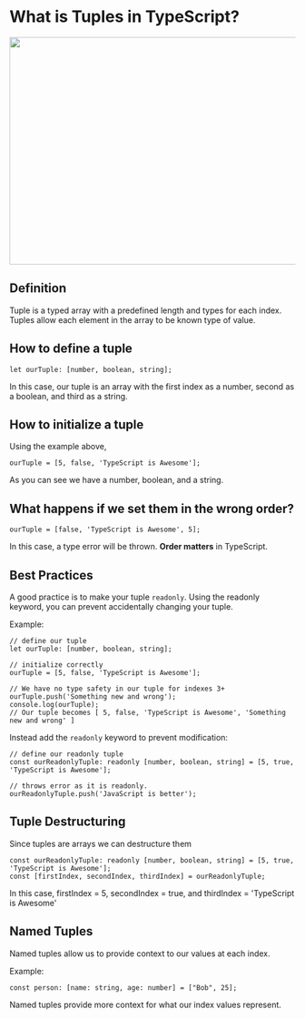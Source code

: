 # What is Tuples in TypeScript?

<div id="header" align="center">

  <img src="https://miro.medium.com/v2/resize:fit:1200/1*VTW6T-7KkQHPjf4mtfQ0Zg.png" width="800" height="400">

</div>

## Definition
Tuple is a typed array with a predefined length and types for each index. Tuples allow each element in the array to be known type of value.

## How to define a tuple

`let ourTuple: [number, boolean, string];`

In this case, our tuple is an array with the first index as a number, second as a boolean, and third as a string.

## How to initialize a tuple

Using the example above,

`ourTuple = [5, false, 'TypeScript is Awesome'];`

As you can see we have a number, boolean, and a string.


## What happens if we set them in the wrong order?

`ourTuple = [false, 'TypeScript is Awesome', 5];`

In this case, a type error will be thrown. **Order matters** in TypeScript.

## Best Practices

A good practice is to make your tuple `readonly`. Using the readonly keyword, you can prevent accidentally changing your tuple.

Example:

```
// define our tuple
let ourTuple: [number, boolean, string];

// initialize correctly
ourTuple = [5, false, 'TypeScript is Awesome'];

// We have no type safety in our tuple for indexes 3+
ourTuple.push('Something new and wrong');
console.log(ourTuple); 
// Our tuple becomes [ 5, false, 'TypeScript is Awesome', 'Something new and wrong' ]
```

Instead add the `readonly` keyword to prevent modification:

```
// define our readonly tuple
const ourReadonlyTuple: readonly [number, boolean, string] = [5, true, 'TypeScript is Awesome'];

// throws error as it is readonly.
ourReadonlyTuple.push('JavaScript is better');
```

## Tuple Destructuring

Since tuples are arrays we can destructure them

```
const ourReadonlyTuple: readonly [number, boolean, string] = [5, true, 'TypeScript is Awesome'];
const [firstIndex, secondIndex, thirdIndex] = ourReadonlyTuple;
```
In this case, firstIndex = 5, secondIndex = true, and thirdIndex = 'TypeScript is Awesome'


## Named Tuples

Named tuples allow us to provide context to our values at each index.

Example:

```
const person: [name: string, age: number] = ["Bob", 25];
```

Named tuples provide more context for what our index values represent.







